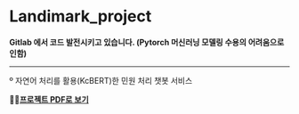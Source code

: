 # Landimark_project

<b> Gitlab 에서 코드 발전시키고 있습니다. (Pytorch 머신러닝 모델링 수용의 어려움으로 인함) </b><br>

---

<p>º 자연어 처리를 활용(KcBERT)한 민원 처리 챗봇 서비스</p>
<p>🙆‍♀<a href="https://github.com/Dayeonee2/landimark_project/blob/main/chatLANDI.pdf" style="font-weight: bold;">프로젝트 PDF로 보기</a></p>

